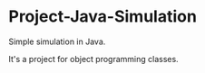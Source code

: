 # Project-Java-Simulation
Simple simulation in Java.

It's a project for object programming classes.
